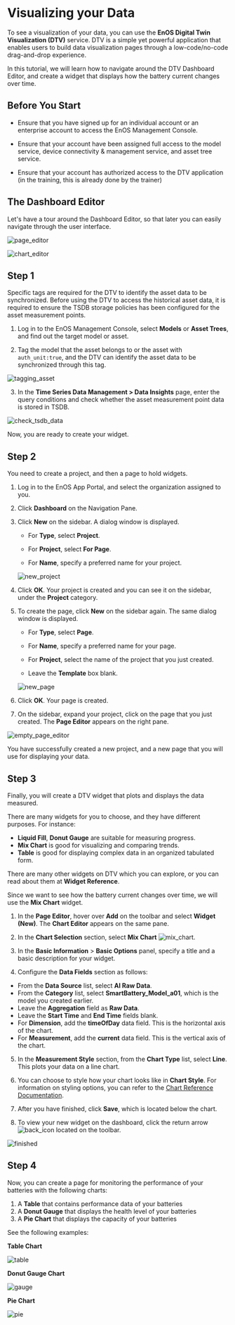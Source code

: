 # Visualizing your Data

To see a visualization of your data, you can use the **EnOS Digital Twin Visualization (DTV)** service. DTV is a simple yet powerful application that enables users to build data visualization pages through a low-code/no-code drag-and-drop experience.

In this tutorial, we will learn how to navigate around the DTV Dashboard Editor, and create a widget that displays how the battery current changes over time.

## Before You Start

- Ensure that you have signed up for an individual account or an enterprise account to access the EnOS Management Console.

- Ensure that your account have been assigned full access to the model service, device connectivity & management service, and asset tree service.

- Ensure that your account has authorized access to the DTV application (in the training, this is already done by the trainer)

  

## The Dashboard Editor

Let's have a tour around the Dashboard Editor, so that later you can easily navigate through the user interface.




![page_editor](media/page_editor.png)


![chart_editor](media/chart_editor.png)



## Step 1

Specific tags are required for the DTV to identify the asset data to be synchronized. Before using the DTV to access the historical asset data, it is required to ensure the TSDB storage policies has been configured for the asset measurement points.

1. Log in to the EnOS Management Console, select **Models** or **Asset Trees**, and find out the target model or asset.

2. Tag the model that the asset belongs to or the asset with `auth_unit:true`, and the DTV can identify the asset data to be synchronized through this tag.

   

![tagging_asset](media/tagging_asset.png)

3. In the **Time Series Data Management > Data Insights** page, enter the query conditions and check whether the asset measurement point data is stored in TSDB.

![check_tsdb_data](media/checking_tsdb_data.png)



Now, you are ready to create your widget.




## Step 2

You need to create a project, and then a page to hold widgets.

1. Log in to the EnOS App Portal, and select the organization assigned to you.

2. Click **Dashboard** on the Navigation Pane.

3. Click **New** on the sidebar. A dialog window is displayed.

   - For **Type**, select **Project**.

   - For **Project**, select **For Page**.

   - For **Name**, specify a preferred name for your project.



   ![new_project](media/new_project.png)



4. Click **OK**. Your project is created and you can see it on the sidebar, under the **Project** category.

5. To create the page, click **New** on the sidebar again. The same dialog window is displayed.

   - For **Type**, select **Page**.

   - For **Name**, specify a preferred name for your page.

   - For **Project**, select the name of the project that you just created.

   - Leave the **Template** box blank.



   ![new_page](media/new_page.png)


6. Click **OK**. Your page is created.

 1. On the sidebar, expand your project, click on the page that you just created. The **Page Editor** appears on the right pane.

   ![empty_page_editor](media/empty_page_editor.png)



You have successfully created a new project, and a new page that you will use for displaying your data.




## Step 3

Finally, you will create a DTV widget that plots and displays the data measured.

There are many widgets for you to choose, and they have different purposes. For instance:

- **Liquid Fill**, **Donut Gauge** are suitable for measuring progress.
- **Mix Chart** is good for visualizing and comparing trends.
- **Table** is good for displaying complex data in an organized tabulated form.

There are many other widgets on DTV which you can explore, or you can read about them at **Widget Reference**.



Since we want to see how the battery current changes over time, we will use the **Mix Chart** widget.

1. In the **Page Editor**, hover over **Add** on the toolbar and select **Widget (New)**. The **Chart Editor** appears on the same pane.

2. In the **Chart Selection** section, select **Mix Chart** ![mix_chart](media/mix_chart.png).

3. In the **Basic Information** > **Basic Options** panel, specify a title and a basic description for your widget.

4.  Configure the **Data Fields** section as follows:
   - From the **Data Source** list, select **AI Raw Data**.
   - From the **Category** list, select **SmartBattery_Model_a01**, which is the model you created earlier.
   - Leave the **Aggregation** field as **Raw Data**.
   - Leave the **Start Time** and **End Time** fields blank.
   - For **Dimension**, add the **timeOfDay** data field. This is the horizontal axis of the chart.
   - For **Measurement**, add the **current** data field. This is the vertical axis of the chart.

5. In the **Measurement Style** section, from the **Chart Type** list, select **Line**. This plots your data on a line chart.

6. You can choose to style how your chart looks like in **Chart Style**. For information on styling options, you can refer to the [Chart Reference Documentation](https://support.envisioniot.com/docs/dtv/en/latest/reference.html).

7. After you have finished, click **Save**, which is located below the chart.

8. To view your new widget on the dashboard, click the return arrow ![back_icon](media/back_icon.png) located on the toolbar.


![finished](media/finished.png)



## Step 4

Now, you can create a page for monitoring the performance of your batteries with the following charts:

1. A **Table** that contains performance data of your batteries
2. A **Donut Gauge** that displays the health level of your batteries
3. A **Pie Chart** that displays the capacity of your batteries



See the following examples:



**Table Chart**

![table](media/table_chart.png)



**Donut Gauge Chart**

![gauge](media/gauge_chart.png)



**Pie Chart**

![pie](media/pie_chart.png)